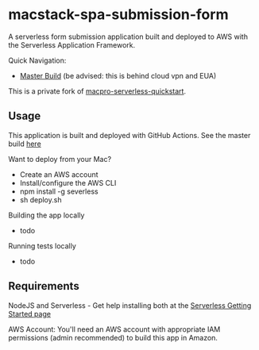 # macstack-spa-submission-form

A serverless form submission application built and deployed to AWS with the Serverless Application Framework.

Quick Navigation:
- [Master Build](https://circleci.west.cms.gov/gh/CMSgov/macstack-spa-submission-form/tree/master) (be advised:  this is behind cloud vpn and EUA)

This is a private fork of [macpro-serverless-quickstart](https://github.com/CMSgov/macpro-quickstart-serverless).

## Usage

This application is built and deployed with GitHub Actions.  See the master build [here](https://github.com/CMSgov/macstack-spa-submission-form/actions?query=branch%3Amaster+)

Want to deploy from your Mac?
- Create an AWS account
- Install/configure the AWS CLI
- npm install -g severless
- sh deploy.sh

Building the app locally
- todo

Running tests locally
- todo

## Requirements

NodeJS and Serverless - Get help installing both at the [Serverless Getting Started page](https://www.serverless.com/framework/docs/providers/aws/guide/installation/)

AWS Account:  You'll need an AWS account with appropriate IAM permissions (admin recommended) to build this app in Amazon.
